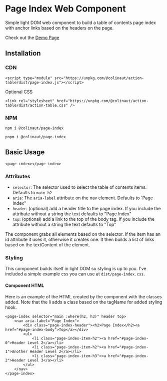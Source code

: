 # Page Index Web Component

Simple light DOM web component to build a table of contents page index with anchor links based on the headers on the page.

Check out the [Demo Page](https://colinaut.github.io/page-index/)

## Installation

### CDN
```
<script type="module" src="https://unpkg.com/@colinaut/action-table/dist/page-index.js"></script>

```
Optional CSS
```
<link rel="stylesheet" href="https://unpkg.com/@colinaut/action-table/dist/action-table.css" />
```

### NPM

```
npm i @colinaut/page-index

pnpm i @colinaut/page-index
```

## Basic Usage

```
<page-index></page-index>
```

### Attributes

* `selector`: The selector used to select the table of contents items. Defaults to `main h2`
* `aria`: The `aria-label` attribute on the nav element. Defaults to `Page Index"
* `header`: (optional) add a header title to the page index. If you include the attribute without a string the text defaults to "Page Index"
* `top`: (optional) add a link to the top of the body tag. If you include the attribute without a string the text defaults to "Top"

The component grabs all elements based on the selector. If the item has an id attribute it uses it, otherwise it creates one. It then builds a list of links based on the textContent of the element.

### Styling

This component builds itself in light DOM so styling is up to you. I've included a simple example css you can use at `dist/page-index.css`.

#### Component HTML

Here is an example of the HTML created by the component with the classes added. Note that the li adds a class based on the tagName for added styling hook.

```
<page-index selector="main :where(h2, h3)" header top>
    <nav aria-label="Page Index">
        <div class="page-index-header"><h2>Page Index</h2><a href="#page-index-body">Top</a></div>
        <ul>
            <li class="page-index-item-h2"><a href="#page-index-0">Header Level 2</a></li>
            <li class="page-index-item-h2"><a href="#page-index-1">Another Header Level 2</a></li>
            <li class="page-index-item-h3"><a href="#page-index-2">Header Level 3</a></li>
        </ul>
    </nav>
</page-index>
```
